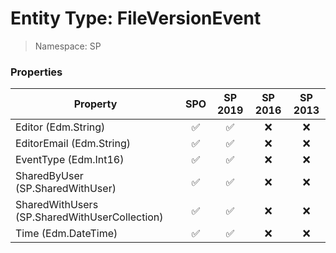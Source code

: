 # Entity Type: FileVersionEvent

> Namespace: SP

### Properties

Property | SPO | SP 2019 | SP 2016 | SP 2013
----------|:---:|:-------:|:-------:|:-------:
Editor (Edm.String) | ✅ | ✅ | ❌ | ❌
EditorEmail (Edm.String) | ✅ | ✅ | ❌ | ❌
EventType (Edm.Int16) | ✅ | ✅ | ❌ | ❌
SharedByUser (SP.SharedWithUser) | ✅ | ✅ | ❌ | ❌
SharedWithUsers (SP.SharedWithUserCollection) | ✅ | ✅ | ❌ | ❌
Time (Edm.DateTime) | ✅ | ✅ | ❌ | ❌